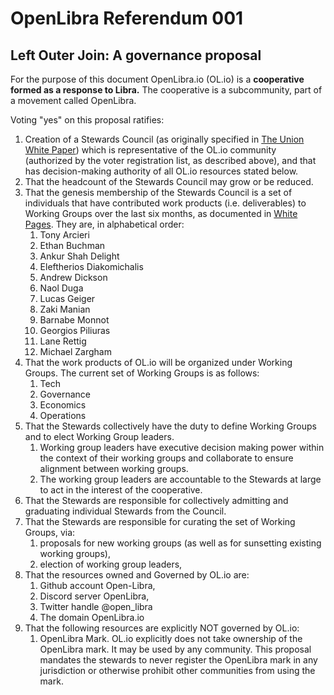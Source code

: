 # OpenLibra Referendum 001
## Left Outer Join: A governance proposal

For the purpose of this document OpenLibra.io (OL.io) is a **cooperative formed as a response to Libra.** The cooperative is a subcommunity, part of a movement called OpenLibra.

Voting "yes" on this proposal ratifies:

1. Creation of a Stewards Council (as originally specified in [The Union White Paper](https://docs.google.com/document/d/1SW8pWj3WaPmSNO2pSFx_pyLrwSXM_ty4pMmanX7aD4o/edit)) which is representative of the OL.io community (authorized by the voter registration list, as described above), and that has decision-making authority of all OL.io resources stated below.
1. That the headcount of the Stewards Council may grow or be reduced.
1. That the genesis membership of the Stewards Council is a set of individuals that have contributed work products (i.e. deliverables) to Working Groups over the last six months, as documented in [White Pages](https://docs.google.com/spreadsheets/d/1bawwp4YByfsNmdCydcxgt-lDxPzTyR_ZJYAYVxOCLK8/). They are, in alphabetical order:
    1. Tony Arcieri
    1. Ethan Buchman
    1. Ankur Shah Delight
    1. Eleftherios Diakomichalis
    1. Andrew Dickson
    1. Naol Duga
    1. Lucas Geiger
    1. Zaki Manian
    1. Barnabe Monnot
    1. Georgios Piliuras
    1. Lane Rettig
    1. Michael Zargham
1. That the work products of OL.io will be organized under Working Groups. The current set of Working Groups is as follows:
    1. Tech
    1. Governance
    1. Economics
    1. Operations
1. That the Stewards collectively have the duty to define Working Groups and to elect Working Group leaders.
    1. Working group leaders have executive decision making power within the context of their working groups and collaborate to ensure alignment between working groups.
    1. The working group leaders are accountable to the Stewards at large to act in the interest of the cooperative.
1. That the Stewards are responsible for collectively admitting and graduating individual Stewards from the Council.
1. That the Stewards are responsible for curating the set of Working Groups, via:
    1. proposals for new working groups (as well as for sunsetting existing working groups),
    1. election of working group leaders,
1. That the resources owned and Governed by OL.io are:
    1. Github account Open-Libra,
    1. Discord server OpenLibra,
    1. Twitter handle @open_libra
    1. The domain OpenLibra.io
1. That the following resources are explicitly NOT governed by OL.io:
    1. OpenLibra Mark. OL.io explicitly does not take ownership of the OpenLibra mark. It may be used by any community. This proposal  mandates the stewards to never register the OpenLibra mark in any jurisdiction or otherwise prohibit other communities from using the mark.
